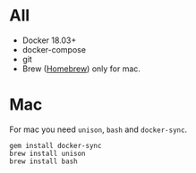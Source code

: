 # All
- Docker 18.03+
- docker-compose
- git
- Brew  ([Homebrew](http://brew.sh/)) only for mac.
# Mac
For mac you need `unison`, `bash` and `docker-sync`.  
```
gem install docker-sync
brew install unison
brew install bash
```